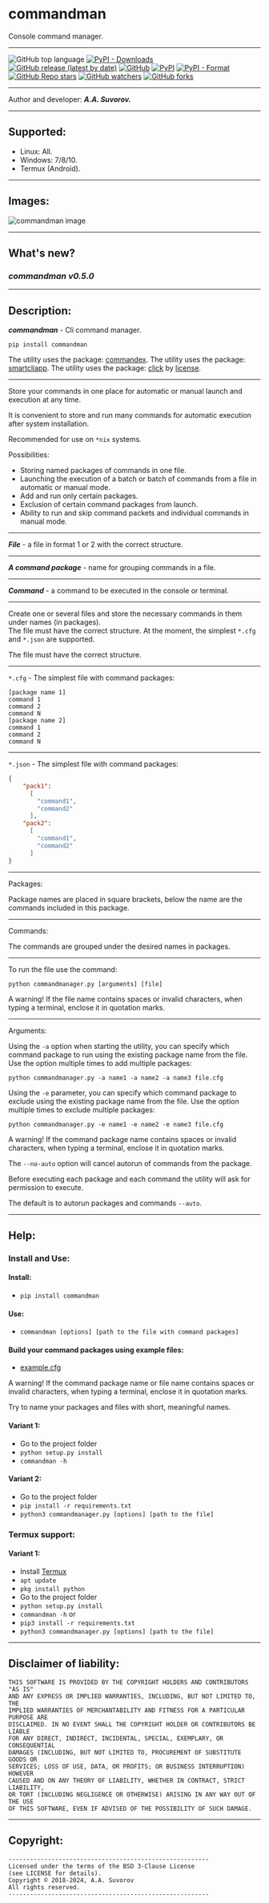# commandman

Console command manager.

***


![GitHub top language](https://img.shields.io/github/languages/top/smartlegionlab/commandman)
[![PyPI - Downloads](https://img.shields.io/pypi/dm/commandman?label=pypi%20downloads)](https://pypi.org/project/commandman/)
[![GitHub release (latest by date)](https://img.shields.io/github/v/release/smartlegionlab/commandman)](https://github.com/smartlegionlab/commandman/)
[![GitHub](https://img.shields.io/github/license/smartlegionlab/commandman)](https://github.com/smartlegionlab/commandman/blob/master/LICENSE)
[![PyPI](https://img.shields.io/pypi/v/commandman)](https://pypi.org/project/commandman)
[![PyPI - Format](https://img.shields.io/pypi/format/commandman)](https://pypi.org/project/commandman)
[![GitHub Repo stars](https://img.shields.io/github/stars/smartlegionlab/commandman?style=social)](https://github.com/smartlegionlab/commandman/)
[![GitHub watchers](https://img.shields.io/github/watchers/smartlegionlab/commandman?style=social)](https://github.com/smartlegionlab/commandman/)
[![GitHub forks](https://img.shields.io/github/forks/smartlegionlab/commandman?style=social)](https://github.com/smartlegionlab/commandman/)

***

Author and developer: ___A.A. Suvorov.___

***

## Supported:

- Linux: All.
- Windows: 7/8/10.
- Termux (Android).
    
***

## Images:

![commandman image](https://github.com/smartlegionlab/commandman/raw/master/data/images/commandman.png)

***

## What's new?

### ___commandman v0.5.0___

***

## Description:

___commandman___ - Cli command manager.

`pip install commandman`

The utility uses the package: [commandex](https://github.com/smartlegionlab/commandex).
The utility uses the package: [smartcliapp](https://github.com/smartlegionlab/smartcliapp).
The utility uses the package: [click](https://github.com/pallets/click) by [license](https://github.com/pallets/click/blob/main/LICENSE.rst).

***

Store your commands in one place for automatic
or manual launch and execution at any time.

It is convenient to store and run many commands for
automatic execution after system installation.

Recommended for use on `*nix` systems.

Possibilities:

- Storing named packages of commands in one file.
- Launching the execution of a batch or batch of commands from a file in automatic or manual mode.
- Add and run only certain packages.
- Exclusion of certain command packages from launch.
- Ability to run and skip command packets and individual commands in manual mode.

***

___File___ - a file in format 1 or 2 with the correct structure.

***

___A command package___ - name for grouping commands in a file.

***

___Command___ - a command to be executed in the console or terminal.

***

Create one or several files and store the necessary commands 
in them under names (in packages).  
The file must have the correct structure. 
At the moment, the simplest `*.cfg` and `*.json` are supported.

The file must have the correct structure.

***

`*.cfg` - The simplest file with command packages:

    [package name 1]
    command 1
    command 2
    command N
    [package name 2]
    command 1
    command 2
    command N

***

`*.json` - The simplest file with command packages:

```json
{
    "pack1":
      [
        "command1",
        "command2"
      ],
    "pack2":
      [
        "command1",
        "command2"
      ]
}
```

***

Packages:

Package names are placed in square brackets,
below the name are the commands included in this package.

***

Commands:

The commands are grouped under the desired names in packages.

***

To run the file use the command:

`python commandmanager.py [arguments] [file]`

A warning! If the file name contains spaces or invalid characters,
when typing a terminal, enclose it in quotation marks.

***

Arguments:

Using the `-a` option when starting the utility,
you can specify which command package to run using
the existing package name from the file. Use the option multiple
times to add multiple packages:

`python commandmanager.py -a name1 -a name2 -a name3 file.cfg`

Using the `-e` parameter, you can specify which command package
to exclude using the existing package name from the file.
Use the option multiple times to exclude multiple packages:

`python commandmanager.py -e name1 -e name2 -e name3 file.cfg`

A warning! If the command package name contains spaces or invalid characters,
when typing a terminal, enclose it in quotation marks.

The `--no-auto` option will cancel autorun of commands from the package.

Before executing each package and each command
the utility will ask for permission to execute.

The default is to autorun packages and commands `--auto`.

***

## Help:

### Install and Use:

#### Install:

- `pip install commandman`

#### Use:

- `commandman [options] [path to the file with command packages]`

#### Build your command packages using example files:

- [example.cfg](https://github.com/smartlegionlab/commandman/blob/master/data/configs/example.cfg)


A warning! If the command package name or file name 
contains spaces or invalid characters,
when typing a terminal, enclose it in quotation marks.

Try to name your packages and files with short, meaningful names.

#### Variant 1:

- Go to the project folder
- `python setup.py install`
- `commandman -h`

#### Variant 2:

- Go to the project folder
- `pip install -r requirements.txt`
- `python3 commandmanager.py [options] [path to the file]`

### Termux support:

#### Variant 1:

- Install [Termux](https://termux.com)
- `apt update`
- `pkg install python`
- Go to the project folder
- `python setup.py install`
- `commandman -h`
or
- `pip3 install -r requirements.txt`
- `python3 commandmanager.py [options] [path to the file]`

***

## Disclaimer of liability:

    THIS SOFTWARE IS PROVIDED BY THE COPYRIGHT HOLDERS AND CONTRIBUTORS "AS IS"
    AND ANY EXPRESS OR IMPLIED WARRANTIES, INCLUDING, BUT NOT LIMITED TO, THE
    IMPLIED WARRANTIES OF MERCHANTABILITY AND FITNESS FOR A PARTICULAR PURPOSE ARE
    DISCLAIMED. IN NO EVENT SHALL THE COPYRIGHT HOLDER OR CONTRIBUTORS BE LIABLE
    FOR ANY DIRECT, INDIRECT, INCIDENTAL, SPECIAL, EXEMPLARY, OR CONSEQUENTIAL
    DAMAGES (INCLUDING, BUT NOT LIMITED TO, PROCUREMENT OF SUBSTITUTE GOODS OR
    SERVICES; LOSS OF USE, DATA, OR PROFITS; OR BUSINESS INTERRUPTION) HOWEVER
    CAUSED AND ON ANY THEORY OF LIABILITY, WHETHER IN CONTRACT, STRICT LIABILITY,
    OR TORT (INCLUDING NEGLIGENCE OR OTHERWISE) ARISING IN ANY WAY OUT OF THE USE
    OF THIS SOFTWARE, EVEN IF ADVISED OF THE POSSIBILITY OF SUCH DAMAGE.

***

## Copyright:
    --------------------------------------------------------
    Licensed under the terms of the BSD 3-Clause License
    (see LICENSE for details).
    Copyright © 2018-2024, A.A. Suvorov
    All rights reserved.
    --------------------------------------------------------